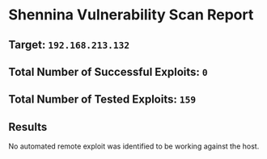 # Shennina Vulnerability Scan Report

## Target: `192.168.213.132`



## Total Number of Successful Exploits: `0`

## Total Number of Tested Exploits: `159`

## Results

No automated remote exploit was identified to be working against the host.

